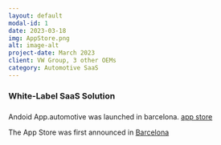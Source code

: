 ```yaml
---
layout: default
modal-id: 1
date: 2023-03-18
img: AppStore.png
alt: image-alt
project-date: March 2023
client: VW Group, 3 other OEMs
category: Automotive SaaS
---
```


### White-Label SaaS Solution

 <div style="text-align: left">
  
#####
Andoid App.automotive was launched in barcelona.
[app store](https://cariad.technology/de/en/news/stories/launch-application-store-for-volkswagen-group.html)

The App Store was first announced in 
<a href="https://cariad.technology/de/en/news/stories/launch-application-store-for-volkswagen-group.html">Barcelona</a>

